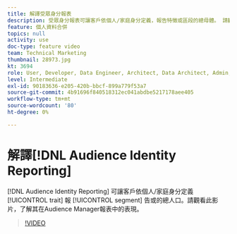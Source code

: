 ```yaml
---
title: 解譯受眾身分報表
description: 受眾身分報表可讓客戶依個人/家庭身分定義，報告特徵或區段的總母體。 請觀看此影片，了解其在Audience Manager報表中的表現。
feature: 個人資料合併
topics: null
activity: use
doc-type: feature video
team: Technical Marketing
thumbnail: 28973.jpg
kt: 3694
role: User, Developer, Data Engineer, Architect, Data Architect, Admin, Leader
level: Intermediate
exl-id: 90183636-e205-420b-bbcf-899a779f53a7
source-git-commit: 4b91696f840518312ec041abdbe5217178aee405
workflow-type: tm+mt
source-wordcount: '80'
ht-degree: 0%

---
```


# 解譯[!DNL Audience Identity Reporting]

[!DNL Audience Identity Reporting] 可讓客戶依個人/家庭身分定義 [!UICONTROL trait] 報 [!UICONTROL segment] 告或的總人口。請觀看此影片，了解其在Audience Manager報表中的表現。

>[!VIDEO](https://video.tv.adobe.com/v/28973/?quality=12)
